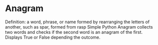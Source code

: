 # Anagram
Definition: a word, phrase, or name formed by rearranging the letters of another, such as spar, formed from rasp
Simple Python Anagram collects two words and checks if the second word is an anagram of the first.
Displays True or False depending the outcome.
